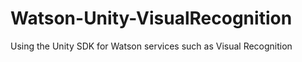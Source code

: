 # Watson-Unity-VisualRecognition
Using the Unity SDK for Watson services such as Visual Recognition 
